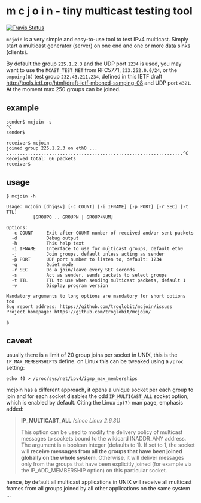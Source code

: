 m c j o i n - tiny multicast testing tool
=========================================
[![Travis Status][]][Travis]

`mcjoin` is a very simple and easy-to-use tool to test IPv4 multicast.
Simply start a multicast generator (server) on one end and one or more
data sinks (clients).

By default the group `225.1.2.3` and the UDP port `1234` is used, you
may want to use the `MCAST_TEST_NET` from RFC5771, `233.252.0.0/24`, or
the `ompoing(8)` test group `232.43.211.234`, defined in this IETF draft
<http://tools.ietf.org/html/draft-ietf-mboned-ssmping-08> and UDP port
`4321`.  At the moment max 250 groups can be joined.


example
-------

```shell
sender$ mcjoin -s
^C
sender$
```

```shell
receiver$ mcjoin
joined group 225.1.2.3 on eth0 ...
..................................................................^C
Received total: 66 packets
receiver$
```


usage
-----

```shell
$ mcjoin -h

Usage: mcjoin [dhjqsv] [-c COUNT] [-i IFNAME] [-p PORT] [-r SEC] [-t TTL]
	      [GROUP0 .. GROUPN | GROUP+NUM]

Options:
  -c COUNT     Exit after COUNT number of received and/or sent packets
  -d           Debug output
  -h           This help text
  -i IFNAME    Interface to use for multicast groups, default eth0
  -j           Join groups, default unless acting as sender
  -p PORT      UDP port number to listen to, default: 1234
  -q           Quiet mode
  -r SEC       Do a join/leave every SEC seconds
  -s           Act as sender, sends packets to select groups
  -t TTL       TTL to use when sending multicast packets, default 1
  -v           Display program version

Mandatory arguments to long options are mandatory for short options too
Bug report address: https://github.com/troglobit/mcjoin/issues
Project homepage: https://github.com/troglobit/mcjoin/

$
```


caveat
------

usually there is a limit of 20 group joins per socket in UNIX, this is
the `IP_MAX_MEMBERSHIPTS` define.  on Linux this can be tweaked using a
`/proc` setting:

    echo 40 > /proc/sys/net/ipv4/igmp_max_memberships

mcjoin has a different approach, it opens a unique socket per each group
to join and for each socket disables the odd `IP_MULTICAST_ALL` socket
option, which is enabled by default.  Citing the Linux `ip(7)` man page,
emphasis added:

> **IP_MULTICAST_ALL** *(since Linux 2.6.31)*
>
> This option can be used to modify the delivery policy of multicast
> messages to sockets bound to the wildcard INADDR_ANY address.  The
> argument is a boolean integer (defaults to 1).  If set to 1, the
> socket will **receive messages from all the groups that have been
> joined globally on the whole system**.  Otherwise, it will deliver
> messages only from the groups that have been explicitly joined (for
> example via the IP_ADD_MEMBERSHIP option) on this particular socket.

hence, by default all multicast applications in UNIX will receive all
multicast frames from all groups joined by all other applications on
the same system ...

[Travis]:          https://travis-ci.org/troglobit/mcjoin
[Travis Status]:   https://travis-ci.org/troglobit/mcjoin.png?branch=master
